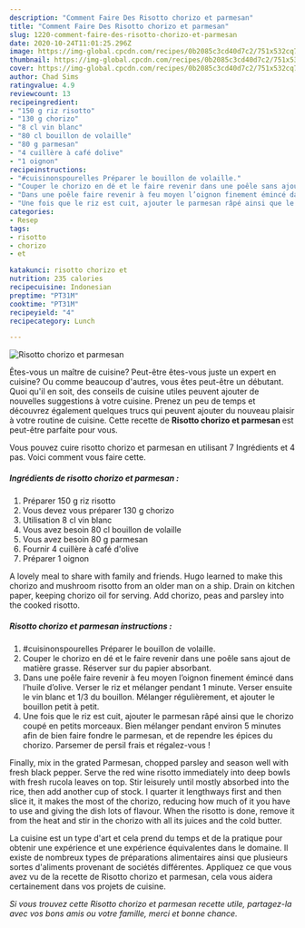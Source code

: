 ```yaml
---
description: "Comment Faire Des Risotto chorizo et parmesan"
title: "Comment Faire Des Risotto chorizo et parmesan"
slug: 1220-comment-faire-des-risotto-chorizo-et-parmesan
date: 2020-10-24T11:01:25.296Z
image: https://img-global.cpcdn.com/recipes/0b2085c3cd40d7c2/751x532cq70/risotto-chorizo-et-parmesan-photo-principale-de-la-recette.jpg
thumbnail: https://img-global.cpcdn.com/recipes/0b2085c3cd40d7c2/751x532cq70/risotto-chorizo-et-parmesan-photo-principale-de-la-recette.jpg
cover: https://img-global.cpcdn.com/recipes/0b2085c3cd40d7c2/751x532cq70/risotto-chorizo-et-parmesan-photo-principale-de-la-recette.jpg
author: Chad Sims
ratingvalue: 4.9
reviewcount: 13
recipeingredient:
- "150 g riz risotto"
- "130 g chorizo"
- "8 cl vin blanc"
- "80 cl bouillon de volaille"
- "80 g parmesan"
- "4 cuillère à café dolive"
- "1 oignon"
recipeinstructions:
- "#cuisinonspourelles Préparer le bouillon de volaille."
- "Couper le chorizo en dé et le faire revenir dans une poêle sans ajout de matière grasse. Réserver sur du papier absorbant."
- "Dans une poêle faire revenir à feu moyen l’oignon finement émincé dans l’huile d’olive. Verser le riz et mélanger pendant 1 minute. Verser ensuite le vin blanc et 1/3 du bouillon. Mélanger régulièrement, et ajouter le bouillon petit à petit."
- "Une fois que le riz est cuit, ajouter le parmesan râpé ainsi que le chorizo coupé en petits morceaux. Bien mélanger pendant environ 5 minutes afin de bien faire fondre le parmesan, et de rependre les épices du chorizo. Parsemer de persil frais et régalez-vous !"
categories:
- Resep
tags:
- risotto
- chorizo
- et

katakunci: risotto chorizo et 
nutrition: 235 calories
recipecuisine: Indonesian
preptime: "PT31M"
cooktime: "PT31M"
recipeyield: "4"
recipecategory: Lunch

---
```



![Risotto chorizo et parmesan](https://img-global.cpcdn.com/recipes/0b2085c3cd40d7c2/751x532cq70/risotto-chorizo-et-parmesan-photo-principale-de-la-recette.jpg)

Êtes-vous un maître de cuisine? Peut-être êtes-vous juste un expert en cuisine? Ou comme beaucoup d'autres, vous êtes peut-être un débutant. Quoi qu'il en soit, des conseils de cuisine utiles peuvent ajouter de nouvelles suggestions à votre cuisine. Prenez un peu de temps et découvrez également quelques trucs qui peuvent ajouter du nouveau plaisir à votre routine de cuisine. Cette recette de <strong> Risotto chorizo et parmesan </strong> est peut-être parfaite pour vous.

<!--inarticleads1-->

Vous pouvez cuire risotto chorizo et parmesan en utilisant 7 Ingrédients et 4 pas. Voici comment vous faire cette.

##### Ingrédients de risotto chorizo et parmesan :

1. Préparer 150 g riz risotto
1. Vous devez vous préparer 130 g chorizo
1. Utilisation 8 cl vin blanc
1. Vous avez besoin 80 cl bouillon de volaille
1. Vous avez besoin 80 g parmesan
1. Fournir 4 cuillère à café d&#39;olive
1. Préparer 1 oignon


A lovely meal to share with family and friends. Hugo learned to make this chorizo and mushroom risotto from an older man on a ship. Drain on kitchen paper, keeping chorizo oil for serving. Add chorizo, peas and parsley into the cooked risotto. 

<!--inarticleads2-->

##### Risotto chorizo et parmesan instructions :

1. #cuisinonspourelles Préparer le bouillon de volaille.
1. Couper le chorizo en dé et le faire revenir dans une poêle sans ajout de matière grasse. Réserver sur du papier absorbant.
1. Dans une poêle faire revenir à feu moyen l’oignon finement émincé dans l’huile d’olive. Verser le riz et mélanger pendant 1 minute. Verser ensuite le vin blanc et 1/3 du bouillon. Mélanger régulièrement, et ajouter le bouillon petit à petit.
1. Une fois que le riz est cuit, ajouter le parmesan râpé ainsi que le chorizo coupé en petits morceaux. Bien mélanger pendant environ 5 minutes afin de bien faire fondre le parmesan, et de rependre les épices du chorizo. Parsemer de persil frais et régalez-vous !


Finally, mix in the grated Parmesan, chopped parsley and season well with fresh black pepper. Serve the red wine risotto immediately into deep bowls with fresh rucola leaves on top. Stir leisurely until mostly absorbed into the rice, then add another cup of stock. I quarter it lengthways first and then slice it, it makes the most of the chorizo, reducing how much of it you have to use and giving the dish lots of flavour. When the risotto is done, remove it from the heat and stir in the chorizo with all its juices and the cold butter. 

<!--inarticleads1-->

<p>
La cuisine est un type d'art et cela prend du temps et de la pratique pour obtenir une expérience et une expérience équivalentes dans le domaine. Il existe de nombreux types de préparations alimentaires ainsi que plusieurs sortes d'aliments provenant de sociétés différentes. Appliquez ce que vous avez vu de la recette de Risotto chorizo et parmesan, cela vous aidera certainement dans vos projets de cuisine.
</p>

<p>
<i>Si vous trouvez cette Risotto chorizo et parmesan recette utile, partagez-la avec vos bons amis ou votre famille, merci et bonne chance.</i>
</p>
